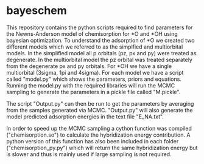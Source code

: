 # bayeschem

This repository contains the python scripts required to find parameters for the Newns-Anderson model of chemisorption for *O and *OH using bayesian optimization.
To understand the adsorption of *O we created two different models which we referred to as the simplfied and multiorbital models. In the simplified model all p orbitals (pz, px and py) were treated as degenerate. In the multiorbital model the pz orbital was treated separately from the degenerate px and py orbitals. For *OH we have a single multiorbital (3sigma, 1pi and 4sigma). For each model we have a script called "model.py" which shows the parameters, priors and equations. Running the model.py with the required libraries will run the MCMC sampling to generate the parameters in a pickle file called "M.pickle".

The script "Output.py" can then be run to get the parameters by averaging from the samples generated via MCMC. "Output.py" will also generate the model predicted adsorption energies in the text file "E_NA.txt".

In order to speed up the MCMC sampling a cython function was compiled ("chemisorption.so") to calculate the hybridization energy contribution. A python version of this function has also been included in each folder ("chemisorption_py.py") which will return the same hybridization energy but is slower and thus is mainly used if large sampling is not required. 

